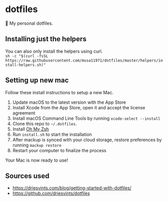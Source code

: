 # dotfiles
📄 My personal dotfiles.

## Installing just the helpers
You can also only install the helpers using curl.  
`sh -c "$(curl -fsSL https://raw.githubusercontent.com/musa11971/dotfiles/master/helpers/install-helpers.sh)"`

## Setting up new mac
Follow these install instructions to setup a new Mac.

1. Update macOS to the latest version with the App Store
2. Install Xcode from the App Store, open it and accept the license agreement
3. Install macOS Command Line Tools by running `xcode-select --install`
4. Clone this repo to `~/.dotfiles`.
5. Install [Oh My Zsh](https://github.com/robbyrussell/oh-my-zsh#getting-started)
6. Run `install.sh` to start the installation
7. After mackup is synced with your cloud storage, restore preferences by running `mackup restore`
8. Restart your computer to finalize the process

Your Mac is now ready to use!

## Sources used
- https://driesvints.com/blog/getting-started-with-dotfiles/
- https://github.com/driesvints/dotfiles